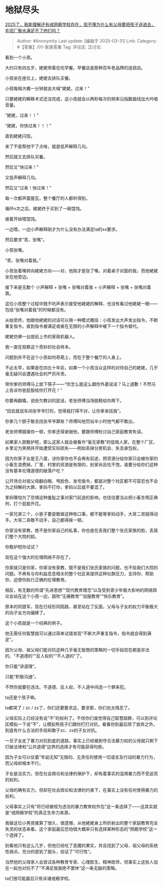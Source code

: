# 地狱尽头
[2025了，我能理解还有戒网瘾学校存在，但不懂为什么有父母要把孩子送进去，毛坦厂衡水满足不了他们吗？](https://www.zhihu.com/question/15723708338/answer/1890062681437873955)

> Author: #Anonymity
> Last update: [编辑于 2025-03-31]
> Link:
> Category: #【答集】/01-家族答集 
> Tag:
> 评论区:
> 泛讨论:

看到一个小孩。

大约只有四五岁，姥姥带着在吃早餐。早餐店是那种百年老品牌的连锁店。

小孩坐在座位上，姥姥去排队买餐。

小孩每隔大概一分钟就会大喊“姥姥，过来！”

只要姥姥的瞬移术式还没完成，这小孩就会以两秒每次的频率沿指数曲线加大吟唱音量。

“姥姥，过来！！”

“姥姥，你快过来！！！”

直到姥姥闪现。

来了不是帮他干了点啥，就是低声解释几句。

然后就又去排队买餐。

然后又“快过来！”

又低声解释几句。

然后又“过来！快过来！”

每一次都声震屋瓦，整个餐厅的人都听得到。

循环n次之后，姥姥终于买到了一碗馄饨。

接着开始喂馄饨。

一边喂，一边小声解释刚才为什么没有办法满足ta的xx要求。

然后要求“乖，张嘴”。

小孩张嘴。

“乖，张嘴对着我。”

小孩张着嘴转向姥姥方向——对，他刚才是张了嘴，对着桌子对面的我，而他姥姥坐在他旁边。

接下来是无数个 小声解释 + 张嘴 + 张嘴对着我 + 小声解释 + 张嘴 + 张嘴对着我。

这位小孩整个过程中既不吭声表示接受他姥姥的解释，也没有看过他姥姥一眼——包括“张嘴对着我”的时候都没有。

从始至终，他跟他姥姥的对话可以用一种模式概括：小孩发出大声发出指令，不断重复指令，直到指令被满足或者在无限的小声解释中被下一个指令替代。

姥姥仿佛一台提前上市的家政机器人。

  

我一直在观察这个奇妙的社会样本。

问题到并不在这个小孩如何奇葩上，而在于整个餐厅的人身上。

不必太早，如果是在四五十年前，如果一个小孩当众这样的对待自己的姥姥，几乎毫无疑问会遭遇社会的严厉斥责。

带你爹的师傅马上放下筷子——“你怎么能这么跟你外婆说话？马上道歉！不然马上告诉你爸屁股给你打开花！”

你要再翻橇，说些欠教训的屁话，老张师傅当场脱鞋给你两下。

“回去就说车间张爷爷打的，觉得我打得不对，让你爹来找我”。

你爹几个胆子敢去找张爷爷算账？师傅叫他罚站半小时他气都不敢出。

老张师傅狠揍你一顿，你爹还得谢谢他，要跟师傅检讨自己家庭教育失误。

  

如果家人胆敢护短，那么这家人就会被看作“毫无家教”的低贱人家，在整个厂区、乡里沦为笑柄并开始遭受实际损失——例如丢掉分房机会、失去承包权。

因为你家子女是王八蛋，谅你家你也不会再有前途，把资源分给你家只会被你家的小畜生浪费掉。厂里、村里的资源是有限的，别家尚且吃不饱，谁要分给你们这种没有基本伦理道德的破落户吃？

公开场合对祖父母翻白眼、甩脸色、发号施令，都是对整个社区都不可容忍也不会为之辩解的大罪，爹妈不打你，爹妈以后就不要混了。

爹妈哪怕为了恐惧这种羞耻之事对家门前途的影响，也往往要当众把小畜生明正典刑，打个屁股开花。

一家兄弟三个，小崽子要是敢做这种牲口事，都不能等爹妈动手，大哥二哥就得动手。大哥二哥敢不动手，自己都得挨一顿。

你家没有家教，绝不是你家自己的私事，你也是在丢我们整个张氏家族的脸，丢我们整个大院的脸。

你敢护短你试试？

现在这个强大的伦理网络不存在了。

你家就只是你家，你家没有家教，既不是我们张氏家族的问题，也不给我们大院的问题。不再有与你利益息息相关的整个社区来提供这种社群压力，支持你、帮助你、迫使你执行正确的伦理教育。

相反，有无数的所谓“先进思想”“现代教育理念”以及受到青少年极大影响的网络舆论会站在这个小孩一边，鼓吹“无痛教育”“说服教育”“快乐教育”。

原本的同盟军，现在已经形同陌路，甚至站在了反面，父母与子女的权力平衡极大的向子女方向偏移了。

这个小孩就是一个经典的例子。

他无需任何智慧就可以通过简单试错发现“不断大声重复指令，指令就会得到满足”。

因为父母、祖父母们能对抗这种几乎毫无智商的策略的一切手段现在都是非法的、“不道德的”“反人权的”“不人道的”了。

你只能“讲道理”。

只能“积极沟通”。

不然你就要在违法、不道德、反人权、不人道中间选一个罪来犯。

ta还是个孩子嘛。

ta都哭了 / zc / zs了，你们还要要求这，要求那，你们也太残忍了。

父母实际上已经没有说“不”的权利了。不信你们谁觉得自己智慧超群，可以到评论区模拟一下说“不”，让模拟熊孩子们跟你打打对抗，看看你到最后除了放弃之外，到底有什么合法的手段和敢于zc、zs的子女对抗。

一旦子女走了暴力对抗到底的道路，事实上已经被剥夺合法暴力权的父母就只剩下打破法律和“公共道德”边界的选择才有可能获得均势。

因为子女可以仗着“年幼无知”无限的、无责任的使用一切语言及行动的暴力行为，而父母却根本不行。

子女是没实力，但在社会舆论和法律的保护下，却有着事实的滥用暴力而不受追究的权利。

父母的确有实力，但却在社会舆论和法律的约束下，在事实上没有任何使用暴力的权利。

父母事实上只有“将已经被视为违法的暴力教育权外包”这一条选择了——这其实就是“戒网瘾学校”的真正生命力来源。

我替这位小男孩推算了很久，很遗憾，从他姥姥身上所折射出的整个家庭教育完全失灵的状态来看，这个家庭最后恐怕很大概率只有选择某种形态的“网瘾学校”这一个选择了。

别看他只有这么几岁，但他已经吃了恶魔的果实，并且找到了父母、祖父母的系统性弱点，充分的尝到了甜头，验证了“可行性“。

当然他的父母家人会尝试各种教育专家、心理医生、精神医师，但事实上这些人加在一起也对抗不了“不满足我我绝不罢休”这一条无脑的策略。

ta们很可能最后只有诉诸戒瘾学校。
